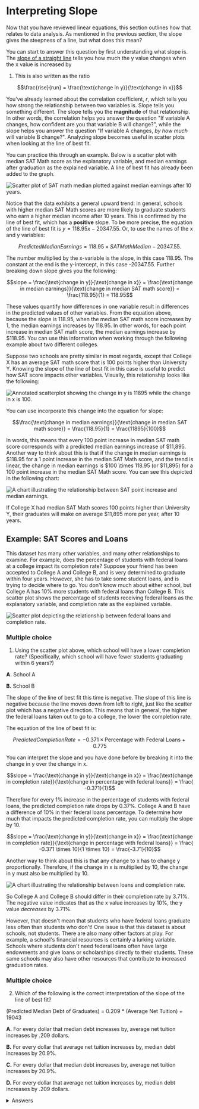 <!-- Copyright (C)  Google, Runestone Interactive LLC
  This work is licensed under the Creative Commons Attribution-ShareAlike 4.0
  International License. To view a copy of this license, visit
  http://creativecommons.org/licenses/by-sa/4.0/. -->

Interpreting Slope
==================

Now that you have reviewed linear equations, this section outlines how
that relates to data analysis. As mentioned in the previous section, the
slope gives the steepness of a line, but what does this mean?

You can start to answer this question by first understanding what slope
is. The [slope of a straight line](https://en.wikipedia.org/wiki/Slope)
tells you how much the y value changes when the x value is increased by

1. This is also written as the ratio

$$\frac{rise}{run} = \frac{\text{change in y}}{\text{change in x}}$$

You\'ve already learned about the correlation coefficient, *r*, which
tells you how strong the relationship between two variables is. Slope
tells you something different. The slope tells you the **magnitude** of
that relationship. In other words, the correlation helps you answer the
question "If variable A changes, how confident are you that variable B
will change?", while the slope helps you answer the question "If
variable A changes, *by how much* will variable B change?". Analyzing
slope becomes useful in scatter plots when looking at the line of best
fit.

You can practice this through an example. Below is a scatter plot with
median SAT Math score as the explanatory variable, and median earnings
after graduation as the explained variable. A line of best fit has
already been added to the graph.

![Scatter plot of SAT math median plotted against median earnings after 10 years.](figures/SAT_Math_and_Earnings.png)

Notice that the data exhibits a general upward trend: in general,
schools with higher median SAT Math scores are more likely to graduate
students who earn a higher median income after 10 years. This is
confirmed by the line of best fit, which has a **positive** slope. To be
more precise, the equation of the line of best fit is
$y = 118.95 x - 20347.55$. Or, to use the names of the x and y
variables:

$$Predicted Median Earnings = 118.95 \times SAT Math Median - 20347.55.$$

The number multiplied by the x-variable is the slope, in this case
118.95. The constant at the end is the y-intercept, in this case
-20347.55. Further breaking down slope gives you the following:

$$slope = \frac{\text{change in y}}{\text{change in x}} = \frac{\text{change in
median earnings}}{\text{change in median SAT math score}} = \frac{118.95}{1} =
118.95$$

These values quantify how differences in one variable result in
differences in the predicted values of other variables. From the
equation above, because the slope is 118.95, when the median SAT math
score increases by 1, the median earnings increases by 118.95. In other
words, for each point increase in median SAT math score, the median
earnings increase by \$118.95. You can use this information when working
through the following example about two different colleges.

Suppose two schools are pretty similar in most regards, except that
College X has an average SAT math score that is 100 points higher than
University Y. Knowing the slope of the line of best fit in this case is
useful to predict how SAT score impacts other variables. Visually, this
relationship looks like the following:

![Annotated scatterplot showing the change in y is 11895 while the change in x is 100.](figures/median_sat_earnings_annotated.png)

You can use incorporate this change into the equation for slope:

$$\frac{\text{change in median earnings}}{\text{change in median SAT math
score}} = \frac{118.95}{1} = \frac{11895}{100}$$

In words, this means that every 100 point increase in median SAT math
score corresponds with a predicted median earnings increase of \$11,895.
Another way to think about this is that if the change in median earnings
is \$118.95 for a 1 point increase in the median SAT Math score, and the
trend is linear, the change in median earnings is $100 \times $118.95$
(or \$11,895) for a 100 point increase in the median SAT Math score. You
can see this depicted in the following chart:

![A chart illustrating the relationship between SAT point increase and median earnings.](figures/Slope_Changes_for_SAT_math_colored.jpg)

If College X had median SAT Math scores 100 points higher than
University Y, their graduates will make on average \$11,895 more per
year, after 10 years.

Example: SAT Scores and Loans
-----------------------------

This dataset has many other variables, and many other relationships to
examine. For example, does the percentage of students with federal loans
at a college impact its completion rate? Suppose your friend has been
accepted to College A and College B, and is very determined to graduate
within four years. However, she has to take some student loans, and is
trying to decide where to go. You don't know much about either school,
but College A has 10% more students with federal loans than College B.
This scatter plot shows the percentage of students receiving federal
loans as the explanatory variable, and completion rate as the explained
variable.

![Scatter plot depicting the relationship between federal loans and completion rate.](figures/completion_rate_loans.png)

### Multiple choice

1. Using the scatter plot above, which school will have a lower completion
rate? (Specifically, which school will have fewer students graduating
within 6 years?)

**A.**   School A

**B.**   School B

The slope of the line of best fit this time is negative. The slope of
this line is negative because the line moves down from left to right,
just like the scatter plot which has a negative direction. This means
that in general, the higher the federal loans taken out to go to a
college, the lower the completion rate.

The equation of the line of best fit is:

$$Predicted Completion Rate = -0.371 \times
\text{Percentage with Federal Loans} + 0.775$$

You can interpret the slope and you have done before by breaking it into
the change in y over the change in x.

$$slope = \frac{\text{change in y}}{\text{change in x}} = \frac{\text{change in
completion rate}}{\text{change in percentage with federal loans}} = \frac{
-0.371}{1}$$

Therefore for every 1% increase in the percentage of students with
federal loans, the predicted completion rate drops by 0.37%. College A
and B have a difference of 10% in their federal loans percentage. To
determine how much that impacts the predicted completion rate, you can
multiply the slope by 10.

$$slope = \frac{\text{change in y}}{\text{change in x}} = \frac{\text{change in
completion rate}}{\text{change in percentage with federal loans}} = \frac{
-0.371 \times 10}{1 \times 10} = \frac{-3.71}{10}$$

Another way to think about this is that any change to x has to change y
proportionally. Therefore, if the change in x is multiplied by 10, the
change in y must also be multiplied by 10.

![A chart illustrating the relationship between loans and completion rate.](figures/Slope_Changes_colored.jpg)

So College A and College B should differ in their completion rate by
3.71%. The negative value indicates that as the x value increases by
10%, the y value *decreases* by 3.71%.

However, that doesn't mean that students who have federal loans graduate
less often than students who don't! One issue is that this dataset is
about schools, not students. There are also many other factors at play.
For example, a school's financial resources is certainly a lurking
variable. Schools where students don't need federal loans often have
large endowments and give loans or scholarships directly to their
students. These same schools may also have other resources that
contribute to increased graduation rates.

### Multiple choice

2. Which of the following is the correct interpretation of the
slope of the line of best fit?

(Predicted Median Debt of Graduates) = 0.209 \* (Average Net Tuition) +
19043

**A.**   For every dollar that median debt increases by, average net tuition
    increases by .209 dollars.

**B.**   For every dollar that average net tuition increases by, median debt
    increases by 20.9%.

**C.**   For every dollar that median debt increases by, average net tuition
    increases by 20.9%.

**D.**   For every dollar that average net tuition increases by, median debt
    increases by .209 dollars.

<details>
<summary>Answers</summary>
<br>
 
1. A. School A, Because the direction of the scatter plot is negative,
        the school with the higher percentage of students with federal
        loans will have a lower completion rate. So College A will have
        a lower percentage of students graduating within 6 years.
 
2. B. For every dollar that average net tuition increases by, median debt
    increases by 20.9%.

</details>